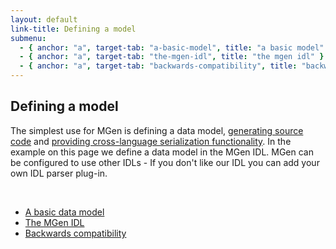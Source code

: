 ```yaml
---
layout: default
link-title: Defining a model
submenu:
  - { anchor: "a", target-tab: "a-basic-model", title: "a basic model" }
  - { anchor: "a", target-tab: "the-mgen-idl", title: "the mgen idl" }
  - { anchor: "a", target-tab: "backwards-compatibility", title: "backwards compatibility" }
---
```


## Defining a model <a name="a">&nbsp;</a>

The simplest use for MGen is defining a data model, [generating source code](index_c_Generating_code.html) and [providing cross-language serialization functionality](index_c_using_gen_code.html). 
In the example on this page we define a data model in the MGen IDL. MGen can be configured to use other IDLs - If you don't like our IDL you can add your own IDL parser plug-in.

<div class="tabs"><a name="a">&nbsp;</a> 
  <ul>
      <li>
          <a tab-id="a-basic-model" href="{{ site.baseurl }}/defining_a_model_tabs/a_basic_model.html">A basic data model</a>
      </li>
      <li>
          <a tab-id="the-mgen-idl" href="{{ site.baseurl }}/defining_a_model_tabs/the_mgen_idl.html">The MGen IDL</a>
      </li>
      <li>
          <a tab-id="backwards-compatibility" href="{{ site.baseurl }}/defining_a_model_tabs/backwards_compatibility.html">Backwards compatibility</a>
      </li>
  </ul>
</div>


